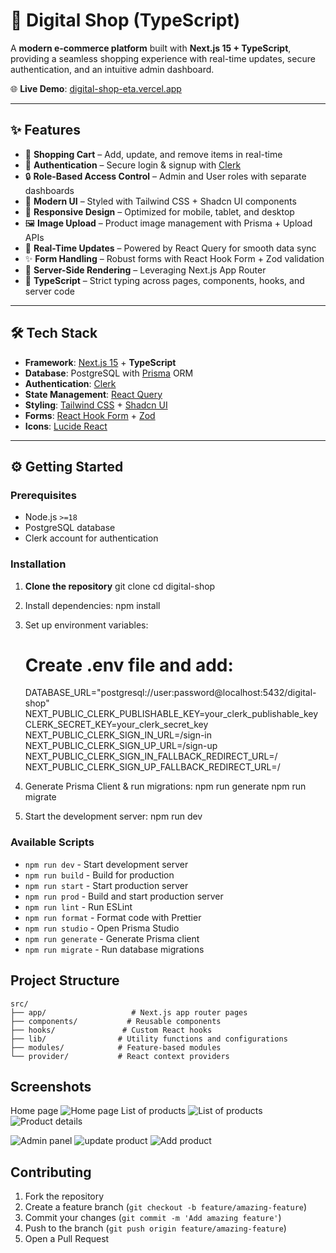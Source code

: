 # 🛒 Digital Shop (TypeScript)

A **modern e-commerce platform** built with **Next.js 15 + TypeScript**, providing a seamless shopping experience with real-time updates, secure authentication, and an intuitive admin dashboard.

🌐 **Live Demo**: [digital-shop-eta.vercel.app](https://digital-shop-eta.vercel.app/)

---

## ✨ Features

- 🛒 **Shopping Cart** – Add, update, and remove items in real-time
- 👤 **Authentication** – Secure login & signup with [Clerk](https://clerk.com/)
- 🔒 **Role-Based Access Control** – Admin and User roles with separate dashboards
- 🎨 **Modern UI** – Styled with Tailwind CSS + Shadcn UI components
- 📱 **Responsive Design** – Optimized for mobile, tablet, and desktop
- 🖼️ **Image Upload** – Product image management with Prisma + Upload APIs
- 🔄 **Real-Time Updates** – Powered by React Query for smooth data sync
- ✨ **Form Handling** – Robust forms with React Hook Form + Zod validation
- 🚀 **Server-Side Rendering** – Leveraging Next.js App Router
- 🧰 **TypeScript** – Strict typing across pages, components, hooks, and server code

---

## 🛠️ Tech Stack

- **Framework**: [Next.js 15](https://nextjs.org/) + **TypeScript**
- **Database**: PostgreSQL with [Prisma](https://www.prisma.io/) ORM
- **Authentication**: [Clerk](https://clerk.dev/)
- **State Management**: [React Query](https://tanstack.com/query)
- **Styling**: [Tailwind CSS](https://tailwindcss.com/) + [Shadcn UI](https://ui.shadcn.com/)
- **Forms**: [React Hook Form](https://react-hook-form.com/) + [Zod](https://zod.dev/)
- **Icons**: [Lucide React](https://lucide.dev/)

---

## ⚙️ Getting Started

### Prerequisites

- Node.js `>=18`
- PostgreSQL database
- Clerk account for authentication

### Installation

1. **Clone the repository**
   git clone <repository-url>
   cd digital-shop

2. Install dependencies:
   npm install

3. Set up environment variables:

    # Create .env file and add:

    DATABASE_URL="postgresql://user:password@localhost:5432/digital-shop"
    NEXT_PUBLIC_CLERK_PUBLISHABLE_KEY=your_clerk_publishable_key
    CLERK_SECRET_KEY=your_clerk_secret_key
    NEXT_PUBLIC_CLERK_SIGN_IN_URL=/sign-in
    NEXT_PUBLIC_CLERK_SIGN_UP_URL=/sign-up
    NEXT_PUBLIC_CLERK_SIGN_IN_FALLBACK_REDIRECT_URL=/
    NEXT_PUBLIC_CLERK_SIGN_UP_FALLBACK_REDIRECT_URL=/

4. Generate Prisma Client & run migrations:
   npm run generate
   npm run migrate

5. Start the development server:
   npm run dev

### Available Scripts

- `npm run dev` - Start development server
- `npm run build` - Build for production
- `npm run start` - Start production server
- `npm run prod` - Build and start production server
- `npm run lint` - Run ESLint
- `npm run format` - Format code with Prettier
- `npm run studio` - Open Prisma Studio
- `npm run generate` - Generate Prisma client
- `npm run migrate` - Run database migrations

## Project Structure

```
src/
├── app/                   # Next.js app router pages
├── components/           # Reusable components
├── hooks/               # Custom React hooks
├── lib/                # Utility functions and configurations
├── modules/            # Feature-based modules
└── provider/           # React context providers
```

## Screenshots

Home page
![Home page](public/screenshots/home-page.png)
List of products
![List of products](public/screenshots/products.png)
![Product details](public/screenshots/product-details.png)

![Admin panel](public/screenshots/panel-admin-products.png)
![update product](public/screenshots/update-product.png)
![Add product](public/screenshots/add-product.png)

## Contributing

1. Fork the repository
2. Create a feature branch (`git checkout -b feature/amazing-feature`)
3. Commit your changes (`git commit -m 'Add amazing feature'`)
4. Push to the branch (`git push origin feature/amazing-feature`)
5. Open a Pull Request
